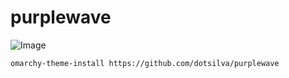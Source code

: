 # purplewave

![Image](https://github.com/dotsilva/purplewave/blob/3eee6a231cb2a5a4321a6c4dce48e9a6574646e5/preview.png)

```
omarchy-theme-install https://github.com/dotsilva/purplewave
```
